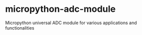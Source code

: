 # micropython-adc-module
Micropython universal ADC module for various applications and functionalities
